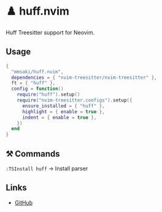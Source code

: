 # ♟️ huff.nvim

Huff Treesitter support for Neovim.

## Usage

```lua
{
  "mmsaki/huff.nvim",
  dependencies = { "nvim-treesitter/nvim-treesitter" },
  ft = { "huff" },
  config = function()
    require("huff").setup()
    require("nvim-treesitter.configs").setup({
      ensure_installed = { "huff" },
      highlight = { enable = true },
      indent = { enable = true },
    })
  end
}
```

## ⚒️ Commands

`:TSInstall huff` → Install parser

## Links

- [GitHub](https://github.com/mmsaki/huff.nvim)
